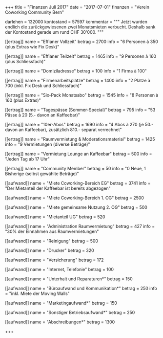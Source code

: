 +++
title = "Finanzen Juli 2017"
date = "2017-07-01"
finanzen = "Verein Coworking Community Bern"

darlehen = 132000
kontostand = 57597
kommentar = """
Jetzt wurden endlich die zurückgewiesenen zwei Monatsmieten verbucht. Deshalb
sank der Kontostand gerade um rund CHF 30'000.
"""

[[ertrag]]
name = "Effianer Vollzeit"
betrag = 2700
info = "6 Personen à 350 (plus Extras wie Fix Desk)"

[[ertrag]]
name = "Effianer Teilzeit"
betrag = 1465
info = "9 Personen à 160 (plus Schliessfach)"

[[ertrag]]
name = "Domiziladresse"
betrag = 100
info = "1 Firma à 100"

[[ertrag]]
name = "Firmenarbeitsplätze"
betrag = 1400
info = "2 Plätze à 700 (inkl. Fix Desk und Schliessfach)"

[[ertrag]]
name = "Six-Pack Monatsabo"
betrag = 1545
info = "8 Personen à 160 (plus Extras)"

[[ertrag]]
name = "Tagespässe (Sommer-Special)"
betrag = 795
info = "53 Pässe à 20 (5.- davon an Kaffeebar)"

[[ertrag]]
name = "10er-Abos"
betrag = 1690
info = "4 Abos à 270 (je 50.- davon an Kaffeebar), zusätzlich 810.- separat verrechnet"

[[ertrag]]
name = "Raumvermietung & Moderationsmaterial"
betrag = 1425
info = "9 Vermietungen (diverse Beträge)"

[[ertrag]]
name = "Vermietung Lounge an Kaffeebar"
betrag = 500
info = "Jeden Tag ab 17 Uhr"

[[ertrag]]
name = "Community Member"
betrag = 50
info = "0 Neue, 1 Bisherige (selbst gewählte Beträge)"


[[aufwand]]
name = "Miete Coworking-Bereich EG"
betrag = 3741
info = "Der Mietanteil der Kaffeebar ist bereits abgezogen"

[[aufwand]]
name = "Miete Coworking-Bereich 1. OG"
betrag = 2500

[[aufwand]]
name = "Miete gemeinsame Nutzung 2. OG"
betrag = 500

[[aufwand]]
name = "Mietanteil UG"
betrag = 520

[[aufwand]]
name = "Administration Raumvermietung"
betrag = 427
info = "30% der Einnahmen aus Raumvermietungen"

[[aufwand]]
name = "Reinigung"
betrag = 500

[[aufwand]]
name = "Drucker"
betrag = 320

[[aufwand]]
name = "Versicherung"
betrag = 172

[[aufwand]]
name = "Internet, Telefonie"
betrag = 100

[[aufwand]]
name = "Unterhalt und Reparaturen*"
betrag = 150

[[aufwand]]
name = "Büroaufwand und Kommunikation*"
betrag = 250
info = "inkl. Miete der Moving Walls"

[[aufwand]]
name = "Marketingaufwand*"
betrag = 150

[[aufwand]]
name = "Sonstiger Betriebsaufwand*"
betrag = 250

[[aufwand]]
name = "Abschreibungen*"
betrag = 1300

+++
